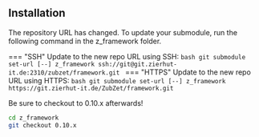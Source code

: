 ## Installation
The repository URL has changed. To update your submodule, run the following command in the z_framework folder.

=== "SSH"
    Update to the new repo URL using SSH:
    ```bash
    git submodule set-url [--] z_framework ssh://git@git.zierhut-it.de:2310/zubzet/framework.git
    ```
=== "HTTPS"
    Update to the new repo URL using HTTPS:
    ```bash
    git submodule set-url [--] z_framework https://git.zierhut-it.de/ZubZet/framework.git
    ```

Be sure to checkout to 0.10.x afterwards!
```bash 
cd z_framework
git checkout 0.10.x
```